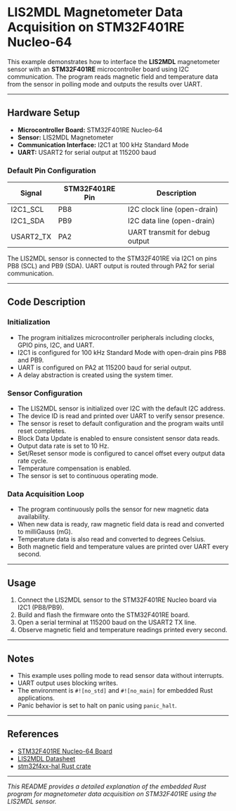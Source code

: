 # LIS2MDL Magnetometer Data Acquisition on STM32F401RE Nucleo-64

This example demonstrates how to interface the **LIS2MDL** magnetometer sensor with an **STM32F401RE** microcontroller board using I2C communication. The program reads magnetic field and temperature data from the sensor in polling mode and outputs the results over UART.

---

## Hardware Setup

- **Microcontroller Board:** STM32F401RE Nucleo-64
- **Sensor:** LIS2MDL Magnetometer
- **Communication Interface:** I2C1 at 100 kHz Standard Mode
- **UART:** USART2 for serial output at 115200 baud

### Default Pin Configuration

| Signal    | STM32F401RE Pin | Description                    |
|-----------|-----------------|--------------------------------|
| I2C1_SCL  | PB8             | I2C clock line (open-drain)   |
| I2C1_SDA  | PB9             | I2C data line (open-drain)    |
| USART2_TX | PA2             | UART transmit for debug output|

The LIS2MDL sensor is connected to the STM32F401RE via I2C1 on pins PB8 (SCL) and PB9 (SDA). UART output is routed through PA2 for serial communication.

---

## Code Description

### Initialization

- The program initializes microcontroller peripherals including clocks, GPIO pins, I2C, and UART.
- I2C1 is configured for 100 kHz Standard Mode with open-drain pins PB8 and PB9.
- UART is configured on PA2 at 115200 baud for serial output.
- A delay abstraction is created using the system timer.

### Sensor Configuration

- The LIS2MDL sensor is initialized over I2C with the default I2C address.
- The device ID is read and printed over UART to verify sensor presence.
- The sensor is reset to default configuration and the program waits until reset completes.
- Block Data Update is enabled to ensure consistent sensor data reads.
- Output data rate is set to 10 Hz.
- Set/Reset sensor mode is configured to cancel offset every output data rate cycle.
- Temperature compensation is enabled.
- The sensor is set to continuous operating mode.

### Data Acquisition Loop

- The program continuously polls the sensor for new magnetic data availability.
- When new data is ready, raw magnetic field data is read and converted to milliGauss (mG).
- Temperature data is also read and converted to degrees Celsius.
- Both magnetic field and temperature values are printed over UART every second.

---

## Usage

1. Connect the LIS2MDL sensor to the STM32F401RE Nucleo board via I2C1 (PB8/PB9).
2. Build and flash the firmware onto the STM32F401RE board.
3. Open a serial terminal at 115200 baud on the USART2 TX line.
4. Observe magnetic field and temperature readings printed every second.

---

## Notes

- This example uses polling mode to read sensor data without interrupts.
- UART output uses blocking writes.
- The environment is `#![no_std]` and `#![no_main]` for embedded Rust applications.
- Panic behavior is set to halt on panic using `panic_halt`.

---

## References

- [STM32F401RE Nucleo-64 Board](https://www.st.com/en/evaluation-tools/nucleo-f401re.html)
- [LIS2MDL Datasheet](https://www.st.com/resource/en/datasheet/lis2mdl.pdf)
- [stm32f4xx-hal Rust crate](https://docs.rs/stm32f4xx-hal)

---

*This README provides a detailed explanation of the embedded Rust program for magnetometer data acquisition on STM32F401RE using the LIS2MDL sensor.*
